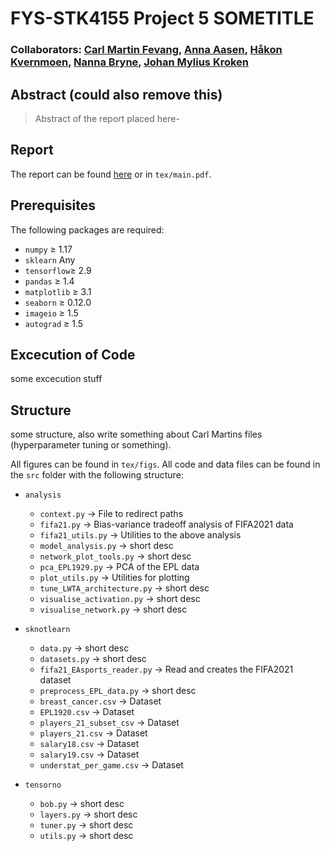 # FYS-STK4155 Project 5 SOMETITLE
### Collaborators: [Carl Martin Fevang](https://github.com/carlmfe), [Anna Aasen](https://github.com/Annaaasen), [Håkon Kvernmoen](https://github.com/hkve), [Nanna Bryne](https://github.com/nannabryne), [Johan Mylius Kroken](https://github.com/johanmkr)

## Abstract (could  also remove  this)
> Abstract of the report placed here-

## Report
The report can be found [here](tex/main.pdf) or in `tex/main.pdf`. 


## Prerequisites
The following packages are required:

* `numpy` $\geq$ 1.17
* `sklearn` Any
* `tensorflow`$\geq$ 2.9
* `pandas` $\geq$ 1.4
* `matplotlib` $\geq$ 3.1 
* `seaborn` $\geq$ 0.12.0
* `imageio` $\geq$ 1.5
* `autograd` $\geq$ 1.5


## Excecution of Code
some excecution stuff


## Structure
some structure, also write something about Carl Martins files (hyperparameter tuning or something).

All figures can be found in `tex/figs`. All code and data files can be found in the `src` folder with the following structure:

* `analysis`
    * `context.py` $\to$ File to redirect paths
    * `fifa21.py` $\to$ Bias-variance tradeoff analysis of FIFA2021 data
    * `fifa21_utils.py` $\to$ Utilities to the above analysis
    * `model_analysis.py` $\to$ short desc
    * `network_plot_tools.py` $\to$ short desc
    * `pca_EPL1929.py` $\to$ PCA of the EPL data
    * `plot_utils.py` $\to$ Utilities for plotting
    * `tune_LWTA_architecture.py` $\to$ short desc
    * `visualise_activation.py` $\to$ short desc
    * `visualise_network.py` $\to$ short desc

* `sknotlearn`
    * `data.py` $\to$  short desc
    * `datasets.py` $\to$  short desc
    * `fifa21_EAsports_reader.py` $\to$ Read and creates the FIFA2021 dataset
    * `preprocess_EPL_data.py` $\to$  short desc
    * `breast_cancer.csv` $\to$  Dataset
    * `EPL1920.csv` $\to$  Dataset
    * `players_21_subset_csv` $\to$  Dataset
    * `players_21.csv` $\to$  Dataset
    * `salary18.csv` $\to$  Dataset
    * `salary19.csv` $\to$  Dataset
    * `understat_per_game.csv` $\to$  Dataset
    
* `tensorno`
    * `bob.py` $\to$  short desc
    * `layers.py` $\to$  short desc
    * `tuner.py` $\to$  short desc
    * `utils.py` $\to$  short desc





